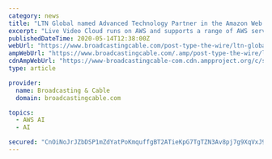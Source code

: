 ```yaml
---
category: news
title: "LTN Global named Advanced Technology Partner in the Amazon Web Services Partner Network"
excerpt: "Live Video Cloud runs on AWS and supports a range of AWS services such as Amazon Rekognition to enable artificial intelligence (AI)-assisted curation, production and programming that can help ..."
publishedDateTime: 2020-05-14T12:38:00Z
webUrl: "https://www.broadcastingcable.com/post-type-the-wire/ltn-global-named-advanced-technology-partner-in-the-amazon-web-services-partner-network"
ampWebUrl: "https://www.broadcastingcable.com/.amp/post-type-the-wire/ltn-global-named-advanced-technology-partner-in-the-amazon-web-services-partner-network"
cdnAmpWebUrl: "https://www-broadcastingcable-com.cdn.ampproject.org/c/s/www.broadcastingcable.com/.amp/post-type-the-wire/ltn-global-named-advanced-technology-partner-in-the-amazon-web-services-partner-network"
type: article

provider:
  name: Broadcasting & Cable
  domain: broadcastingcable.com

topics:
  - AWS AI
  - AI

secured: "CnOiNoJrJZbDSP1mZdYatPoKmquffgBT2ATieKpG7TgTZN3Av8pj7g9XqVxJ9/icdD8w4CR6hjTaHE9BDvecBjaNayuSPlIbJjCD2b7RnDmKp4aMvkzedAUspcdSHId2bg1r+1IIb6x+GuMJdXf6YN4HD5UMxlXwLRSgTdh+Wlk+Lb21powIYo6TXBxQ0Mo/bCD5QoZ3DUd0NVrlaJqDgcvCT08V6/ZlqJ6ADcTub7Z48AV/PIYM8RM3+Kb3OuOiS/B6SyHsUcaqWZn7bxYuotLzBemCor5f/YiEaPL6mhe1jqc8rXRz3xHrS90wIXQt;jRi1ybdQS9YE4+1fhzdTuQ=="
---
```



